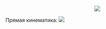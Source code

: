 <p align="center">
<img src="Base_kinematic.png">
</p>

Прямая кинематика:
<img src="https://render.githubusercontent.com/render/math?math=$\begin{bmatrix}V_{x}\\V_{y} \\  \omega \end{bmatrix} = \begin{bmatrix}cos( \alpha )&-cos( \alpha+  \frac{ \pi }{3}  )&-sin( \alpha+  \frac{ \pi }{6}  )\\ sin( \alpha)&-sin( \alpha+  \frac{ \pi }{3}  )&cos( \alpha+  \frac{ \pi }{6}  ) \\ L&L&L \end{bmatrix} \begin{bmatrix}V_{x}\\V_{y} \\  \omega\end{bmatrix}$">